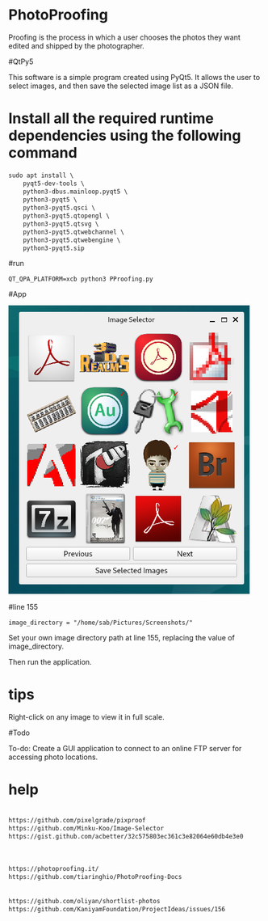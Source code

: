 # PhotoProofing
Proofing is the process in which a user chooses the photos they want edited and shipped by the photographer. 



#QtPy5

This software is a simple program created using PyQt5. It allows the user to select images, and then save the selected image list as a JSON file.






# Install all the required runtime dependencies using the following command

```
sudo apt install \
    pyqt5-dev-tools \
    python3-dbus.mainloop.pyqt5 \
    python3-pyqt5 \
    python3-pyqt5.qsci \
    python3-pyqt5.qtopengl \
    python3-pyqt5.qtsvg \
    python3-pyqt5.qtwebchannel \
    python3-pyqt5.qtwebengine \
    python3-pyqt5.sip

```

#run

```
QT_QPA_PLATFORM=xcb python3 PProofing.py

```



#App

![App](App.png)







#line 155

```
image_directory = "/home/sab/Pictures/Screenshots/"

```
Set your own image directory path at line 155, replacing the value of image_directory. 

Then run the application.



# tips

Right-click on any image to view it in full scale.



#Todo

To-do: Create a GUI application to connect to an online FTP server for accessing photo locations.



# help

```

https://github.com/pixelgrade/pixproof
https://github.com/Minku-Koo/Image-Selector
https://gist.github.com/acbetter/32c575803ec361c3e82064e60db4e3e0



https://photoproofing.it/
https://github.com/tiaringhio/PhotoProofing-Docs


https://github.com/oliyan/shortlist-photos
https://github.com/KaniyamFoundation/ProjectIdeas/issues/156
```






